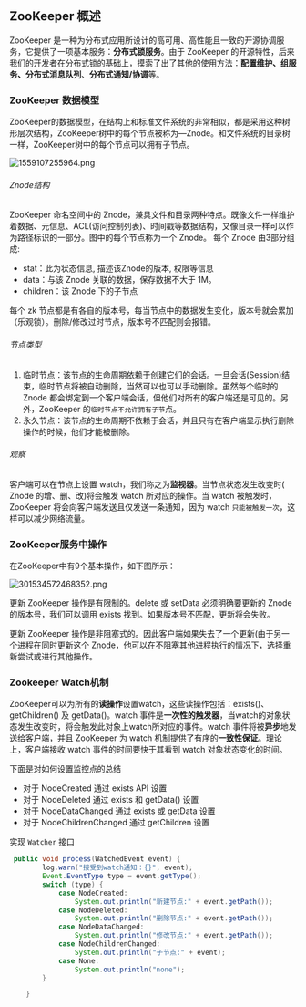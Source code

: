 ## **ZooKeeper 概述**

ZooKeeper 是一种为分布式应用所设计的高可用、高性能且一致的开源协调服务，它提供了一项基本服务：**分布式锁服务**。由于 ZooKeeper 的开源特性，后来我们的开发者在分布式锁的基础上，摸索了出了其他的使用方法：**配置维护、组服务、分布式消息队列**、**分布式通知/协调**等。



### **ZooKeeper 数据模型**

ZooKeeper的数据模型，在结构上和标准文件系统的非常相似，都是采用这种树形层次结构，ZooKeeper树中的每个节点被称为—Znode。和文件系统的目录树一样，ZooKeeper树中的每个节点可以拥有子节点。

![1559107255964.png](https://gitee.com/linqin07/pic/raw/master/1559107255964.png)

###### Znode结构

ZooKeeper 命名空间中的 Znode，兼具文件和目录两种特点。既像文件一样维护着数据、元信息、ACL(访问控制列表)、时间戳等数据结构，又像目录一样可以作为路径标识的一部分。图中的每个节点称为一个 Znode。 每个 Znode 由3部分组成:

* stat：此为状态信息, 描述该Znode的版本, 权限等信息
* data：与该 Znode 关联的数据，保存数据不大于 1M。
* children：该 Znode 下的子节点

每个 zk 节点都是有各自的版本号，每当节点中的数据发生变化，版本号就会累加（乐观锁）。删除/修改过时节点，版本号不匹配则会报错。

###### 节点类型

1. 临时节点：该节点的生命周期依赖于创建它们的会话。一旦会话(Session)结束，临时节点将被自动删除，当然可以也可以手动删除。虽然每个临时的 Znode 都会绑定到一个客户端会话，但他们对所有的客户端还是可见的。另外，ZooKeeper 的`临时节点不允许拥有子节`点。
2. 永久节点：该节点的生命周期不依赖于会话，并且只有在客户端显示执行删除操作的时候，他们才能被删除。

###### 观察

客户端可以在节点上设置 watch，我们称之为**监视器**。当节点状态发生改变时( Znode 的增、删、改)将会触发  watch 所对应的操作。当 watch 被触发时，ZooKeeper 将会向客户端发送且仅发送一条通知，因为 watch `只能被触发一次`，这样可以减少网络流量。



### **ZooKeeper服务中操作**

在ZooKeeper中有9个基本操作，如下图所示：

![301534572468352.png](https://gitee.com/linqin07/pic/raw/master/301534572468352.png)

更新 ZooKeeper 操作是有限制的。delete 或 setData 必须明确要更新的 Znode 的版本号，我们可以调用 exists 找到。如果版本号不匹配，更新将会失败。

更新 ZooKeeper 操作是非阻塞式的。因此客户端如果失去了一个更新(由于另一个进程在同时更新这个 Znode，他可以在不阻塞其他进程执行的情况下，选择重新尝试或进行其他操作。

### **Zookeeper Watch机制**

ZooKeeper可以为所有的**读操作**设置watch，这些读操作包括：exists()、getChildren() 及 getData()。watch 事件是**一次性的触发器**，当watch的对象状态发生改变时，将会触发此对象上watch所对应的事件。watch 事件将被**异步**地发送给客户端，并且 ZooKeeper 为 watch 机制提供了有序的**一致性保证**。理论上，客户端接收 watch 事件的时间要快于其看到 watch 对象状态变化的时间。

下面是对如何设置监控点的总结 
- 对于 NodeCreated 通过 exists API 设置 
- 对于 NodeDeleted 通过 exists 和 getData() 设置 
- 对于 NodeDataChanged 通过 exists 或 getData 设置 
- 对于 NodeChildrenChanged 通过 getChildren 设置

实现 `Watcher` 接口

```java
 public void process(WatchedEvent event) {
        log.warn("接受到watch通知：{}", event);
        Event.EventType type = event.getType();
        switch (type) {
            case NodeCreated:
                System.out.println("新建节点:" + event.getPath());
            case NodeDeleted:
                System.out.println("删除节点:" + event.getPath());
            case NodeDataChanged:
                System.out.println("修改节点:" + event.getPath());
            case NodeChildrenChanged:
                System.out.println("子节点:" + event);
            case None:
                System.out.println("none");
        }

    }
```